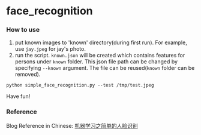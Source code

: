 # face_recognition

### How to use
1. put known images to 'known' directory(during first run). For example, use `jay.jpeg` for jay's photo.
2. run the script. `known.json` will be created which contains features for persons under `known` folder. This json file path can be changed by specifying `--known` argument. The file can be reused(`known` folder can be removed).
  ```
  python simple_face_recognition.py --test /tmp/test.jpeg
  ```

Have fun!

### Reference
Blog Reference in Chinese: [机器学习之简单的人脸识别](http://www.jianshu.com/p/a3fdb0cec862)
